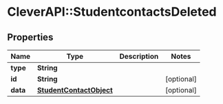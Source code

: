 # CleverAPI::StudentcontactsDeleted

## Properties
Name | Type | Description | Notes
------------ | ------------- | ------------- | -------------
**type** | **String** |  | 
**id** | **String** |  | [optional] 
**data** | [**StudentContactObject**](StudentContactObject.md) |  | [optional] 


